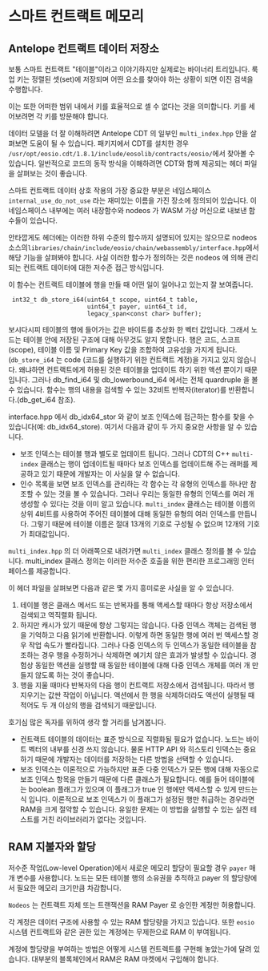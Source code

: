# 스마트 컨트랙트 메모리

## Antelope 컨트랙트 데이터 저장소

보통 스마트 컨트랙트 "테이블"이라고 이야기하지만 실제로는 바이너리 트리입니다. 룩업 키는 정렬된 셋(set)에 저장되며 어떤 요소를 찾아야 하는 상황이 되면 이진 검색을 수행합니다.&#x20;

이는 또한 어떠한 범위 내에서 키를 효율적으로 셀 수 없다는 것을 의미합니다. 키를 세어보려면 각 키를 방문해야 합니다.&#x20;

데이터 모델을 더 잘 이해하려면 Antelope CDT 의 일부인 `multi_index.hpp` 안을 살펴보면 도움이 될 수 있습니다. 패키지에서 CDT를 설치한 경우 `/usr/opt/eosio.cdt/1.8.1/include/eosolib/contracts/eosio/`에서 찾아볼 수 있습니다. 일반적으로 코드의 동작 방식을 이해하려면 CDT와 함께 제공되는 헤더 파일을 살펴보는 것이 좋습니다.&#x20;

스마트 컨트랙트 데이터 상호 작용의 가장 중요한 부분은 네임스페이스 `internal_use_do_not_use` 라는 재미있는 이름을 가진 장소에 정의되어 있습니다. 이 네임스페이스 내부에는 여러 내장함수와 nodeos 가 WASM 가상 머신으로 내보낸 함수들이 있습니다.&#x20;

안타깝게도 헤더에는 이러한 하위 수준의 함수까지 설명되어 있지는 않으므로 nodeos 소스의`libraries/chain/include/eosio/chain/webassembly/interface.hpp`에서 해당 기능을 살펴봐야 합니다. 사실 이러한 함수가 정의하는 것은 nodeos 에 의해 관리되는 컨트랙트 데이터에 대한 저수준 접근 방식입니다.

이 함수는 컨트랙트 테이블에 행을 만들 때 어떤 일이 일어나고 있는지 잘 보여줍니다.

```
 int32_t db_store_i64(uint64_t scope, uint64_t table, 
                      uint64_t payer, uint64_t id, 
                      legacy_span<const char> buffer);
```

보시다시피 테이블의 행에 들어가는 값은 바이트를 추상화 한 벡터 값입니다. 그래서 노드는 테이블 안에 저장된 구조에 대해 아무것도 알지 못합니다. 행은 코드, 스코프(scope), 테이블 이름 및 Primary Key 값을 조합하여 고유성을 가지게 됩니다.(`db_store_i64` 는 code (코드를 실행하기 위한 컨트랙트 계정)을 가지고 있지 않습니다. 왜냐하면 컨트랙트에게 허용된 것은 테이블을 업데이트 하기 위한 액션 뿐이기 때문입니다. 그러나 db\_find\_i64 및 db\_lowerbound\_i64 에서는 전체 quardruple 을 볼 수 있습니다.  함수는 행의 내용을 검색할 수 있는 32비트 반복자(iterator)를 반환합니다.(db\_get\_i64 참조).&#x20;

interface.hpp 에서 db\_idx64\_stor 와 같이 보조 인덱스에 접근하는 함수를 찾을 수 있습니다(예: db\_idx64\_store). 여기서 다음과 같이 두 가지 중요한 사항을 알 수 있습니다.&#x20;

* 보조 인덱스는 테이블 행과 별도로 업데이트 됩니다. 그러나 CDT의 C++ `multi-index` 클래스는 행이 업데이트될 때마다 보조 인덱스를 업데이트해 주는 래퍼를 제공하고 있기 때문에 개발자는 이 사실을 알 수 없습니다.&#x20;
* 인수 목록을 보면 보조 인덱스를 관리하는 각 함수는 각 유형의 인덱스를 하나만 참조할 수 있는 것을 볼 수 있습니다. 그러나 우리는 동일한 유형의 인덱스를 여러 개 생성할 수 있다는 것을 이미 알고 있습니다. `multi_index` 클래스는 테이블 이름의 상위 4비트를 사용하여 주어진 테이블에 대해 동일한 유형의 여러 인덱스를 만듭니다. 그렇기 때문에 테이블 이름은 절대 13개의 기호로 구성될 수 없으며 12개의 기호가 최대값입니다.

`multi_index.hpp` 의 더 아래쪽으로 내려가면 `multi_index` 클래스 정의를 볼 수 있습니다. multi\_index 클래스 정의는 이러한 저수준 호출을 위한 편리한 프로그래밍 인터페이스를 제공합니다.&#x20;

이 헤더 파일을 살펴보면 다음과 같은 몇 가지 흥미로운 사실을 알 수 있습니다.&#x20;

1. 테이블 행은 클래스 메서드 또는 반복자를 통해 액세스할 때마다 항상 저장소에서 검색되고 역직렬화 됩니다.&#x20;
2. 하지만 캐시가 있기 때문에 항상 그렇지는 않습니다. 다중 인덱스 객체는 검색된 행을 기억하고 다음 읽기에 반환합니다. 이렇게 하면 동일한 행에 여러 번 액세스할 경우 작업 속도가 빨라집니다. 그러나 다중 인덱스의 두 인덱스가 동일한 테이블을 참조하는 경우 행을 수정하거나 삭제하면 예기치 않은 효과가 발생할 수 있습니다. 경험상 동일한 액션을 실행할 때 동일한 테이블에 대해 다중 인덱스 개체를 여러 개 만들지 않도록 하는 것이 좋습니다.&#x20;
3. 행을 지울 때마다 반복자의 다음 행이 컨트랙트 저장소에서 검색됩니다. 따라서 행 지우기는 값싼 작업이 아닙니다. 액션에서 한 행을 삭제하더라도 액션이 실행될 때 적어도 두 개 이상의 행을 검색되기 때문입니다.

호기심 많은 독자를 위하여 생각 할 거리를 남겨봅니다.

* 컨트랙트 테이블의 데이터는 표준 방식으로 직렬화될 필요가 없습니다. 노드는 바이트 벡터의 내부를 신경 쓰지 않습니다. 물론 HTTP API 와 히스토리 인덱스는 중요하기 때문에 개발자는 데이터를 저장하는 다른 방법을 선택할 수 있습니다.&#x20;
* 보조 인덱스는 이론적으로 가능하지만 표준 다중 인덱스가 모든 행에 대해 자동으로 보조 인덱스 항목을 만들기 때문에 다른 클래스가 필요합니다. 예를 들어 테이블에는 boolean 플래그가 있으며 이 플래그가 true 인 행에만 액세스할 수 있게 만드는 식 입니다. 이론적으로 보조 인덱스가 이 플래그가 설정된 행만 취급하는 경우라면 RAM을 크게 절약할 수 있습니다. 유일한 문제는 이 방법을 실행할 수 있는 실전 테스트를 거친 라이브러리가 없다는 것입니다.

## RAM 지불자와 할당&#x20;

저수준 작업(Low-level Operation)에서 새로운 메모리 할당이 필요할 경우 `payer` 매개 변수를 사용합니다. 노드는 모든 테이블 행의 소유권을 추적하고 payer 의 할당량에서 필요한 메모리 크기만큼 차감합니다.&#x20;

`Nodeos` 는 컨트랙트 자체 또는 트랜잭션을 RAM Payer 로 승인한 계정만 허용합니다.&#x20;

각 계정은 데이터 구조에 사용할 수 있는 RAM 할당량을 가지고 있습니다. 또한 `eosio` 시스템 컨트랙트와 같은 권한 있는 계정에는 무제한으로 RAM 이 부여됩니다.&#x20;

계정에 할당량을 부여하는 방법은 어떻게 시스템 컨트렉트를 구현해 놓았는가에 달려 있습니다. 대부분의 블록체인에서 RAM은 RAM 마켓에서 구입해야 합니다.
